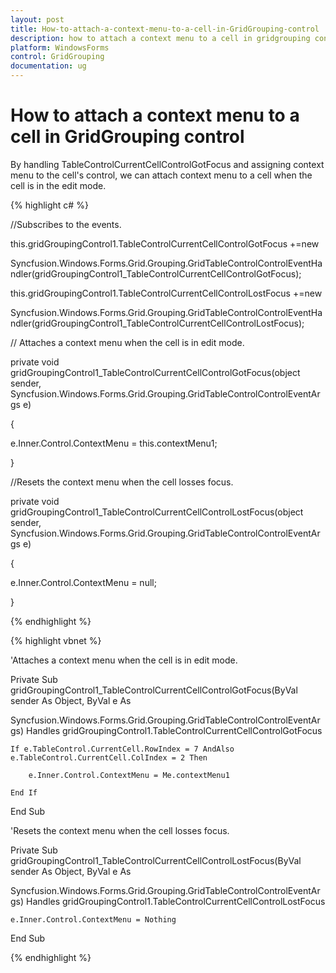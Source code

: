 ```yaml
---
layout: post
title: How-to-attach-a-context-menu-to-a-cell-in-GridGrouping-control | WindowsForms | Syncfusion
description: how to attach a context menu to a cell in gridgrouping control
platform: WindowsForms
control: GridGrouping
documentation: ug
---
```


# How to attach a context menu to a cell in GridGrouping control

By handling TableControlCurrentCellControlGotFocus and assigning context menu to the cell's control, we can attach context menu to a cell when the cell is in the edit mode.

{% highlight c# %}



//Subscribes to the events.

this.gridGroupingControl1.TableControlCurrentCellControlGotFocus +=new 

Syncfusion.Windows.Forms.Grid.Grouping.GridTableControlControlEventHandler(gridGroupingControl1_TableControlCurrentCellControlGotFocus);



this.gridGroupingControl1.TableControlCurrentCellControlLostFocus +=new 

Syncfusion.Windows.Forms.Grid.Grouping.GridTableControlControlEventHandler(gridGroupingControl1_TableControlCurrentCellControlLostFocus);



// Attaches a context menu when the cell is in edit mode.

private void gridGroupingControl1_TableControlCurrentCellControlGotFocus(object sender, Syncfusion.Windows.Forms.Grid.Grouping.GridTableControlControlEventArgs e)

{

e.Inner.Control.ContextMenu = this.contextMenu1;

}



//Resets the context menu when the cell losses focus.

private void gridGroupingControl1_TableControlCurrentCellControlLostFocus(object sender, Syncfusion.Windows.Forms.Grid.Grouping.GridTableControlControlEventArgs e)

{

e.Inner.Control.ContextMenu = null;

}

{% endhighlight %}

{% highlight vbnet %}



'Attaches a context menu when the cell is in edit mode.

Private Sub gridGroupingControl1_TableControlCurrentCellControlGotFocus(ByVal sender As Object, ByVal e As 

Syncfusion.Windows.Forms.Grid.Grouping.GridTableControlControlEventArgs) Handles gridGroupingControl1.TableControlCurrentCellControlGotFocus

    If e.TableControl.CurrentCell.RowIndex = 7 AndAlso e.TableControl.CurrentCell.ColIndex = 2 Then

        e.Inner.Control.ContextMenu = Me.contextMenu1

    End If

End Sub



'Resets the context menu when the cell losses focus.

Private Sub gridGroupingControl1_TableControlCurrentCellControlLostFocus(ByVal sender As Object, ByVal e As 

Syncfusion.Windows.Forms.Grid.Grouping.GridTableControlControlEventArgs) Handles gridGroupingControl1.TableControlCurrentCellControlLostFocus

    e.Inner.Control.ContextMenu = Nothing

End Sub


{% endhighlight %}
